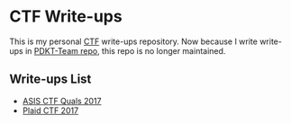 # CTF Write-ups

This is my personal [CTF](https://ctftime.org/ctf-wtf/) write-ups repository.
Now because I write write-ups in [PDKT-Team repo](https://github.com/pdkt-team/ctf), this repo is no longer maintained.

## Write-ups List
* [ASIS CTF Quals 2017](2017/asis-quals)
* [Plaid CTF 2017](2017/plaid-ctf)
